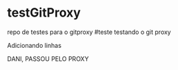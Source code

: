 # testGitProxy
repo de testes para o gitproxy
#teste
testando o git proxy

Adicionando linhas

DANI, PASSOU PELO PROXY
